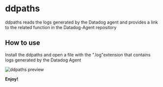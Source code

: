 # ddpaths

ddpaths reads the logs generated by the Datadog agent and provides a link to the related function in the Datadog-Agent repository

## How to use

Install the ddpaths and open a file with the ".log"extension that contains logs generated by the Datadog Agent

![ddpaths preview](./assets/live_demo.gif)

**Enjoy!**
